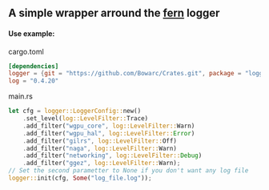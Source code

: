 ## A simple wrapper arround the [fern](https://docs.rs/fern) logger

#### Use example:

cargo.toml
```toml
[dependencies]
logger = {git = "https://github.com/Bowarc/Crates.git", package = "logger"}
log = "0.4.20"
``` 
main.rs
```rust
let cfg = logger::LoggerConfig::new()
    .set_level(log::LevelFilter::Trace)
    .add_filter("wgpu_core", log::LevelFilter::Warn)
    .add_filter("wgpu_hal", log::LevelFilter::Error)
    .add_filter("gilrs", log::LevelFilter::Off)
    .add_filter("naga", log::LevelFilter::Warn)
    .add_filter("networking", log::LevelFilter::Debug)
    .add_filter("ggez", log::LevelFilter::Warn);
// Set the second parametter to None if you don't want any log file
logger::init(cfg, Some("log_file.log"));
``` 